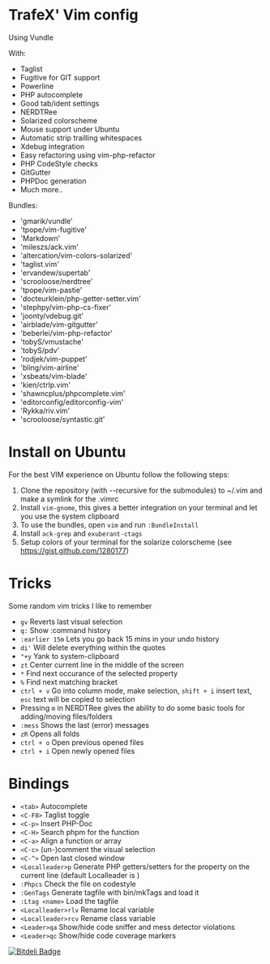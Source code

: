 TrafeX' Vim config
==================
Using Vundle

With:

* Taglist
* Fugitive for GIT support
* Powerline
* PHP autocomplete
* Good tab/ident settings
* NERDTRee
* Solarized colorscheme
* Mouse support under Ubuntu
* Automatic strip trailling whitespaces
* Xdebug integration
* Easy refactoring using vim-php-refactor
* PHP CodeStyle checks
* GitGutter
* PHPDoc generation
* Much more..

Bundles:

* 'gmarik/vundle'
* 'tpope/vim-fugitive'
* 'Markdown'
* 'mileszs/ack.vim'
* 'altercation/vim-colors-solarized'
* 'taglist.vim'
* 'ervandew/supertab'
* 'scrooloose/nerdtree'
* 'tpope/vim-pastie'
* 'docteurklein/php-getter-setter.vim'
* 'stephpy/vim-php-cs-fixer'
* 'joonty/vdebug.git'
* 'airblade/vim-gitgutter'
* 'beberlei/vim-php-refactor'
* 'tobyS/vmustache'
* 'tobyS/pdv'
* 'rodjek/vim-puppet'
* 'bling/vim-airline'
* 'xsbeats/vim-blade'
* 'kien/ctrlp.vim'
* 'shawncplus/phpcomplete.vim'
* 'editorconfig/editorconfig-vim'
* 'Rykka/riv.vim'
* 'scrooloose/syntastic.git'

Install on Ubuntu
================
For the best VIM experience on Ubuntu follow the following steps:

1. Clone the repository (with --recursive for the submodules) to ~/.vim and make a symlink for the .vimrc
2. Install `vim-gnome`, this gives a better integration on your terminal and let you use the system clipboard
3. To use the bundles, open `vim` and run `:BundleInstall`
4. Install `ack-grep` and `exuberant-ctags`
5. Setup colors of your terminal for the solarize colorscheme (see https://gist.github.com/1280177)

Tricks
======
Some random vim tricks I like to remember

* `gv` Reverts last visual selection
* `q:` Show :command history
* `:earlier 15m` Lets you go back 15 mins in your undo history
* `di'` Will delete everything within the quotes
* `"+y` Yank to system-clipboard
* `zt` Center current line in the middle of the screen
* `*` Find next occurance of the selected property
* `%` Find next matching bracket
* `ctrl + v` Go into column mode, make selection, `shift + i` insert text, `esc` text will be copied to selection
* Pressing `m` in NERDTRee gives the ability to do some basic tools for adding/moving files/folders
* `:mess` Shows the last (error) messages
* `zR` Opens all folds
* `ctrl + o` Open previous opened files
* `ctrl + i` Open newly opened files

Bindings
========
* `<tab>` Autocomplete
* `<C-F8>` Taglist toggle
* `<C-p>` Insert PHP-Doc
* `<C-H>` Search phpm for the function
* `<C-a>` Align a function or array
* `<C-c>` (un-)comment the visual selection
* `<C-^>` Open last closed window
* `<Localleader>p` Generate PHP getters/setters for the property on the current line (default Localleader is \)
* `:Phpcs` Check the file on codestyle
* `:GenTags` Generate tagfile with bin/mkTags and load it
* `:Ltag <name>` Load the tagfile
* `<Localleader>rlv` Rename local variable
* `<Localleader>rcv` Rename class variable
* `<Leader>qa` Show/hide code sniffer and mess detector violations
* `<Leader>qc` Show/hide code coverage markers


[![Bitdeli Badge](https://d2weczhvl823v0.cloudfront.net/TrafeX/txvim/trend.png)](https://bitdeli.com/free "Bitdeli Badge")

